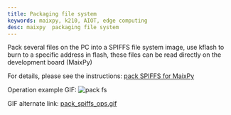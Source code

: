 ```yaml
---
title: Packaging file system
keywords: maixpy, k210, AIOT, edge computing
desc: maixpy  packaging file system
---
```



Pack several files on the PC into a SPIFFS file system image, use kflash to burn to a specific address in flash, these files can be read directly on the development board (MaixPy)

For details, please see the instructions: [pack SPIFFS for MaixPy](https://github.com/sipeed/MaixPy/tree/master/tools/spiffs)

Operation example GIF:
![pack fs](https://cdn.sipeed.com/pack_spiffs_ops.gif)

GIF alternate link: [pack_spiffs_ops.gif](../../../assets/course/advance/pack_spiffs_ops.gif)
